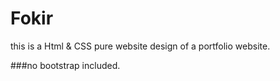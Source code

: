# Fokir
this is a Html & CSS pure website design of a portfolio website.

###no bootstrap included.
